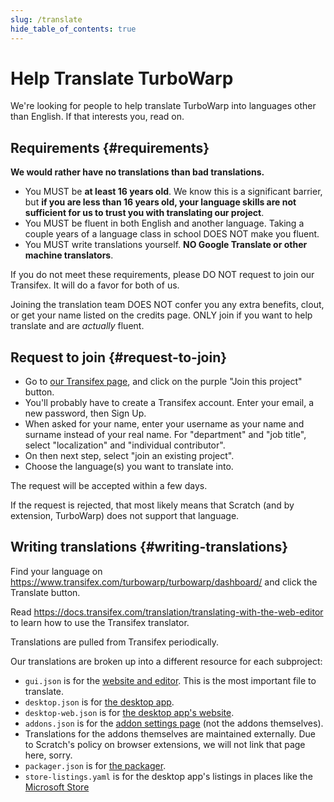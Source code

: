 ```yaml
---
slug: /translate
hide_table_of_contents: true
---
```


# Help Translate TurboWarp

We're looking for people to help translate TurboWarp into languages other than English. If that interests you, read on.

## Requirements {#requirements}

**We would rather have no translations than bad translations.**

 - You MUST be **at least 16 years old**. We know this is a significant barrier, but **if you are less than 16 years old, your language skills are not sufficient for us to trust you with translating our project**.
 - You MUST be fluent in both English and another language. Taking a couple years of a language class in school DOES NOT make you fluent.
 - You MUST write translations yourself. **NO Google Translate or other machine translators**.

If you do not meet these requirements, please DO NOT request to join our Transifex. It will do a favor for both of us.

Joining the translation team DOES NOT confer you any extra benefits, clout, or get your name listed on the credits page. ONLY join if you want to help translate and are *actually* fluent.

## Request to join {#request-to-join}
 
 - Go to [our Transifex page](https://www.transifex.com/turbowarp/turbowarp/), and click on the purple "Join this project" button.
 - You'll probably have to create a Transifex account. Enter your email, a new password, then Sign Up.
 - When asked for your name, enter your username as your name and surname instead of your real name. For "department" and "job title", select "localization" and "individual contributor".
 - On then next step, select "join an existing project".
 - Choose the language(s) you want to translate into.

The request will be accepted within a few days.

If the request is rejected, that most likely means that Scratch (and by extension, TurboWarp) does not support that language.

## Writing translations {#writing-translations}

Find your language on https://www.transifex.com/turbowarp/turbowarp/dashboard/ and click the Translate button.

Read https://docs.transifex.com/translation/translating-with-the-web-editor to learn how to use the Transifex translator.

Translations are pulled from Transifex periodically.

Our translations are broken up into a different resource for each subproject:

 - `gui.json` is for the [website and editor](https://turbowarp.org). This is the most important file to translate.
 - `desktop.json` is for [the desktop app](https://desktop.turbowarp.org/).
 - `desktop-web.json` is for [the desktop app's website](https://desktop.turbowarp.org/).
 - `addons.json` is for the [addon settings page](https://turbowarp.org/addons) (not the addons themselves).
 - Translations for the addons themselves are maintained externally. Due to Scratch's policy on browser extensions, we will not link that page here, sorry.
 - `packager.json` is for [the packager](https://packager.turbowarp.org/).
 - `store-listings.yaml` is for the desktop app's listings in places like the [Microsoft Store](https://apps.microsoft.com/store/detail/9P4DPZGV5ZKL)
